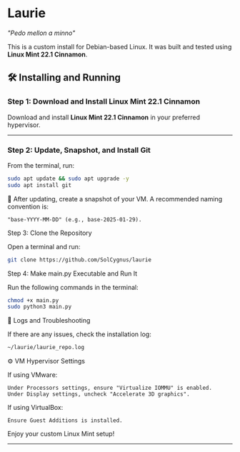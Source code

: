 # Laurie
*"Pedo mellon a minno"*  

This is a custom install for Debian-based Linux. It was built and tested using **Linux Mint 22.1 Cinnamon**.

## 🛠️ Installing and Running

### **Step 1: Download and Install Linux Mint 22.1 Cinnamon**
Download and install **Linux Mint 22.1 Cinnamon** in your preferred hypervisor.

---

### **Step 2: Update, Snapshot, and Install Git**
From the terminal, run:

```bash
sudo apt update && sudo apt upgrade -y
sudo apt install git
```


📌 After updating, create a snapshot of your VM. A recommended naming convention is:

    "base-YYYY-MM-DD" (e.g., base-2025-01-29).

Step 3: Clone the Repository

Open a terminal and run:

```bash
git clone https://github.com/SolCygnus/laurie
```

Step 4: Make main.py Executable and Run It

Run the following commands in the terminal:

```bash
chmod +x main.py
sudo python3 main.py
```

📜 Logs and Troubleshooting

If there are any issues, check the installation log:

```bash
~/laurie/laurie_repo.log
```

⚙️ VM Hypervisor Settings

If using VMware:

    Under Processors settings, ensure "Virtualize IOMMU" is enabled.
    Under Display settings, uncheck "Accelerate 3D graphics".

If using VirtualBox:

    Ensure Guest Additions is installed.

Enjoy your custom Linux Mint setup!


---

